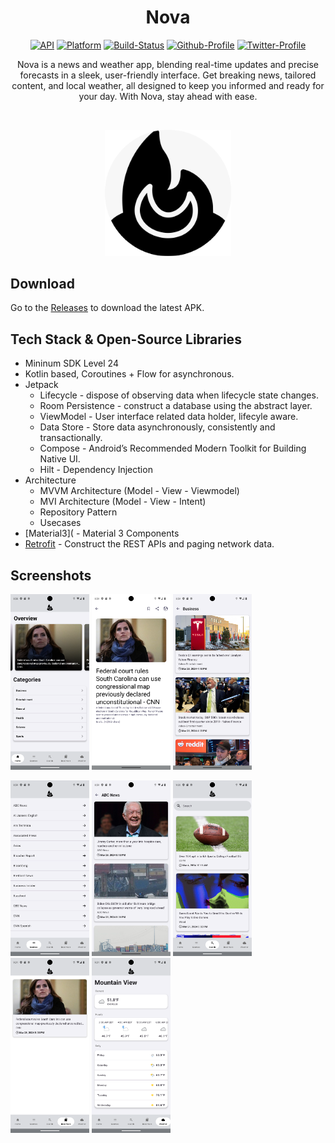 <h1 align="center">Nova</h1>

<p align="center">
    <a href="https://android-arsenal.com/api?level=24"><img alt="API" src="https://img.shields.io/badge/API-24%2B-orange.svg?style=flat"/></a>
    <a href=""><img alt="Platform" src="https://img.shields.io/badge/platform-Android-green.svg?style=flat"/></a>
    <a href=""><img alt="Build-Status" src="https://shields.io/badge/build-passing-brightgreen?style=flat&logo=github"/></a>
    <a href="https://github.com/NorbertoTaveras"><img alt="Github-Profile" src="https://img.shields.io/badge/Github-NorbertoTaveras-blue?style=flat&logo=github"/></a>
    <a href="https://twitter.com/TaverasN"><img alt="Twitter-Profile" src="https://img.shields.io/badge/Twitter-TaverasN-purple?style=flat&logo=twitter"/></a>
</p>

<p align="center">
Nova is a news and weather app, blending real-time updates and precise forecasts in a sleek, user-friendly interface. Get breaking news, tailored content, and local weather, all designed to keep you informed and ready for your day. With Nova, stay ahead with ease.<br>
</p>
</br>

<p align="center">
    <img src = "https://github.com/NorbertoTaveras/android_nova/blob/main/assets/news_weather_logo_rounded.png" width="40%"/>
</p>

## Download
Go to the [Releases](https://github.com/NorbertoTaveras/android_nova/releases) to download the latest APK.

## Tech Stack & Open-Source Libraries
- Mininum SDK Level 24
- Kotlin based, Coroutines + Flow for asynchronous.
- Jetpack
    - Lifecycle - dispose of observing data when lifecycle state changes.
    - Room Persistence - construct a database using the abstract layer.
    - ViewModel - User interface related data holder, lifecyle aware.
    - Data Store - Store data asynchronously, consistently and transactionally.
    - Compose - Android’s Recommended Modern Toolkit for Building Native UI.
    - Hilt - Dependency Injection
- Architecture
    - MVVM Architecture (Model - View - Viewmodel)
    - MVI Architecture (Model - View - Intent)
    - Repository Pattern
    - Usecases
- [Material3]([](https://m3.material.io/]) - Material 3 Components
- [Retrofit](https://github.com/square/retrofit) - Construct the REST APIs and paging network data.

## Screenshots
<p>
    <img src="/assets/screenshot_1.png" width="25%"/>
    <img src="/assets/screenshot_2.png" width="25%"/>
    <img src="/assets/screenshot_3.png" width="25%"/>
</p>

<p>
    <img src="/assets/screenshot_4.png" width="25%"/>
    <img src="/assets/screenshot_5.png" width="25%"/>
    <img src="/assets/screenshot_6.png" width="25%"/>
    <img src="/assets/screenshot_7.png" width="25%"/>
      <img src="/assets/screenshot_8.png" width="25%"/>
</p>
